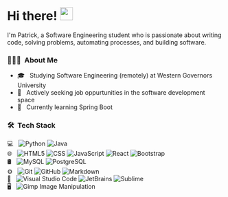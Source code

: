 # Hi there! <img src="https://raw.githubusercontent.com/MartinHeinz/MartinHeinz/master/wave.gif" width="30px" height="30px">

I'm Patrick, a Software Engineering student who is passionate about writing code, solving problems, automating processes, and building software.

<h3> 👨🏻‍💻 &nbsp;About Me </h3>

- 🎓 &nbsp; Studying Software Engineering (remotely) at Western Governors University
- 💼 &nbsp; Actively seeking job oppurtunities in the software development space
- 🌱 &nbsp; Currently learning Spring Boot

<h3> 🛠 &nbsp;Tech Stack</h3>

 💻 &nbsp;
  ![Python](https://img.shields.io/badge/-Python-333333?style=flat&logo=python)
  ![Java](https://img.shields.io/badge/-Java-333333?style=flat&logo=Java&logoColor=java)
  <br/>
🌐 &nbsp;
  ![HTML5](https://img.shields.io/badge/-HTML5-333333?style=flat&logo=HTML5)
  ![CSS](https://img.shields.io/badge/-CSS-333333?style=flat&logo=CSS3&logoColor=1572B6)
  ![JavaScript](https://img.shields.io/badge/-JavaScript-333333?style=flat&logo=javascript)
  ![React](https://img.shields.io/badge/-React-333333?style=flat&logo=react)
  ![Bootstrap](https://img.shields.io/badge/-Bootstrap-333333?style=flat&logo=bootstrap&logoColor=563D7C)
  <br/>
🛢 &nbsp;
  ![MySQL](https://img.shields.io/badge/-MySQL-333333?style=flat&logo=mysql)
  ![PostgreSQL](https://img.shields.io/badge/-Postgresql-333333?style=flat&logo=postgresql)
  <br/>
⚙️ &nbsp;
  ![Git](https://img.shields.io/badge/-Git-333333?style=flat&logo=git)
  ![GitHub](https://img.shields.io/badge/-GitHub-333333?style=flat&logo=github)
  ![Markdown](https://img.shields.io/badge/-Markdown-333333?style=flat&logo=markdown)
  <br/>
🔧 &nbsp;
  ![Visual Studio Code](https://img.shields.io/badge/-Visual%20Studio%20Code-333333?style=flat&logo=visual-studio-code&logoColor=007ACC)
  ![JetBrains](https://img.shields.io/badge/-JetBrains-333333?style=flat&logo=jetbrains)
  ![Sublime](https://img.shields.io/badge/-Sublime%20Text%20Editor-333333?style=flat&logo=sublime-text-editor)
  <br/>
🖥 &nbsp;
  ![Gimp Image Manipulation](https://img.shields.io/badge/-Gimp-333333?style=flat&logo=gimp)

<br/>

<!-- | <a href="https://github.com/gitpk-0/github-readme-stats"><img align="center" src="https://github-readme-stats.vercel.app/api?username=gitpk-0&show_icons=true&include_all_commits=true&theme=buefy&hide_border=true" alt="Patrick's github stats" /></a> | <a href="https://github.com/gitpk-0/github-readme-stats"><img align="center" src="https://github-readme-stats.vercel.app/api/top-langs/?username=gitpk-0&layout=compact&theme=buefy&hide_border=true" /></a> |
| ------------- | ------------- |
-->
